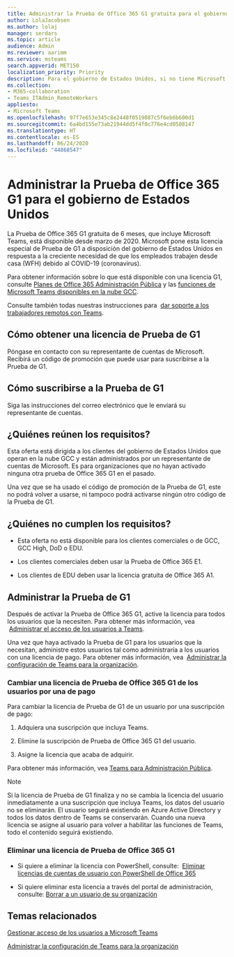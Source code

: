 ```yaml
---
title: Administrar la Prueba de Office 365 G1 gratuita para el gobierno de Estados Unidos
author: LolaJacobsen
ms.author: lolaj
manager: serdars
ms.topic: article
audience: Admin
ms.reviewer: aarimm
ms.service: msteams
search.appverid: MET150
localization_priority: Priority
description: Para el gobierno de Estados Unidos, si no tiene Microsoft Teams y lo necesita urgentemente, implemente la Prueba de Office 365 G1 para los usuarios que necesiten trabajar de forma remota o desde casa (WFH) en respuesta al brote de COVID-19 (coronavirus).
ms.collection:
- M365-collaboration
- Teams_ITAdmin_RemoteWorkers
appliesto:
- Microsoft Teams
ms.openlocfilehash: 97f7e653e345c8e2448f0519087c5f6eb6b600d1
ms.sourcegitcommit: 6a4bd155e73ab21944dd5f4f0c776e4cd0508147
ms.translationtype: HT
ms.contentlocale: es-ES
ms.lasthandoff: 06/24/2020
ms.locfileid: "44868547"
---
```

<a name="manage-the-office-365-g1-trial-for-us-government"></a>Administrar la Prueba de Office 365 G1 para el gobierno de Estados Unidos 
==============================

La Prueba de Office 365 G1 gratuita de 6 meses, que incluye Microsoft Teams, está disponible desde marzo de 2020. Microsoft pone esta licencia especial de Prueba de G1 a disposición del gobierno de Estados Unidos en respuesta a la creciente necesidad de que los empleados trabajen desde casa (WFH) debido al COVID-19 (coronavirus).

Para obtener información sobre lo que está disponible con una licencia G1, consulte [Planes de Office 365 Administración Pública](https://www.microsoft.com/microsoft-365/government/compare-office-365-government-plans) y las [funciones de Microsoft Teams disponibles en la nube GCC](plan-for-government-gcc.md).

Consulte también todas nuestras instrucciones para  [dar soporte a los trabajadores remotos con Teams](support-remote-work-with-teams.md).

## <a name="how-to-get-an-g1-trial-license"></a>Cómo obtener una licencia de Prueba de G1

Póngase en contacto con su representante de cuentas de Microsoft. Recibirá un código de promoción que puede usar para suscribirse a la Prueba de G1.

## <a name="how-to-sign-up-for-the-g1-trial"></a>Cómo suscribirse a la Prueba de G1

Siga las instrucciones del correo electrónico que le enviará su representante de cuentas.

## <a name="whos-eligible"></a>¿Quiénes reúnen los requisitos?

Esta oferta está dirigida a los clientes del gobierno de Estados Unidos que operan en la nube GCC y están administrados por un representante de cuentas de Microsoft. Es para organizaciones que no hayan activado ninguna otra prueba de Office 365 G1 en el pasado.

Una vez que se ha usado el código de promoción de la Prueba de G1, este no podrá volver a usarse, ni tampoco podrá activarse ningún otro código de la Prueba de G1.

## <a name="who-isnt-eligible"></a>¿Quiénes no cumplen los requisitos?

  - Esta oferta no está disponible para los clientes comerciales o de GCC, GCC High, DoD o EDU.

  - Los clientes comerciales deben usar la Prueba de Office 365 E1.

  - Los clientes de EDU deben usar la licencia gratuita de Office 365 A1.

## <a name="manage-the-g1-trial"></a>Administrar la Prueba de G1

Después de activar la Prueba de Office 365 G1, active la licencia para todos los usuarios que la necesiten. Para obtener más información, vea  [Administrar el acceso de los usuarios a Teams](user-access.md).

Una vez que haya activado la Prueba de G1 para los usuarios que la necesitan, administre estos usuarios tal como administraría a los usuarios con una licencia de pago. Para obtener más información, vea  [Administrar la configuración de Teams para la organización](enable-features-office-365.md).

### <a name="upgrade-users-from-the-office-365-g1-trial-license"></a>Cambiar una licencia de Prueba de Office 365 G1 de los usuarios por una de pago

Para cambiar la licencia de Prueba de G1 de un usuario por una suscripción de pago:

1.  Adquiera una suscripción que incluya Teams.

2.  Elimine la suscripción de Prueba de Office 365 G1 del usuario.

3.  Asigne la licencia que acaba de adquirir.

Para obtener más información, vea [Teams para Administración Pública](expand-teams-across-your-org/teams-for-government-landing-page.md).

> [!NOTE]
> Si la licencia de Prueba de G1 finaliza y no se cambia la licencia del usuario inmediatamente a una suscripción que incluya Teams, los datos del usuario no se eliminarán. El usuario seguirá existiendo en Azure Active Directory y todos los datos dentro de Teams se conservarán. Cuando una nueva licencia se asigne al usuario para volver a habilitar las funciones de Teams, todo el contenido seguirá existiendo.
> 
### <a name="remove-an-office-365-g1-trial-license"></a>Eliminar una licencia de Prueba de Office 365 G1

  - Si quiere a eliminar la licencia con PowerShell, consulte:  [Eliminar licencias de cuentas de usuario con PowerShell de Office 365](https://docs.microsoft.com/office365/enterprise/powershell/remove-licenses-from-user-accounts-with-office-365-powershell)

  - Si quiere eliminar esta licencia a través del portal de administración, consulte: [Borrar a un usuario de su organización](https://docs.microsoft.com/microsoft-365/admin/add-users/delete-a-user)

## <a name="related-topics"></a>Temas relacionados

[Gestionar acceso de los usuarios a Microsoft Teams](user-access.md)

[Administrar la configuración de Teams para la organización](enable-features-office-365.md)
